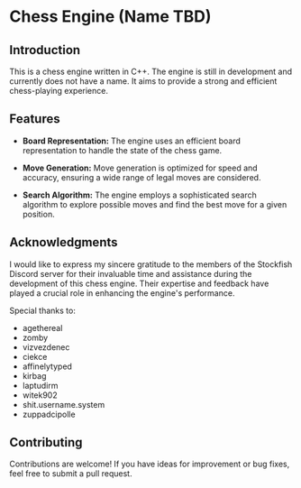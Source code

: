 # Chess Engine (Name TBD)

## Introduction

This is a chess engine written in C++. The engine is still in development and currently does not have a name. It aims to provide a strong and efficient chess-playing experience.

## Features

- **Board Representation:** The engine uses an efficient board representation to handle the state of the chess game.

- **Move Generation:** Move generation is optimized for speed and accuracy, ensuring a wide range of legal moves are considered.

- **Search Algorithm:** The engine employs a sophisticated search algorithm to explore possible moves and find the best move for a given position.

## Acknowledgments

I would like to express my sincere gratitude to the members of the Stockfish Discord server for their invaluable time and assistance during the development of this chess engine. Their expertise and feedback have played a crucial role in enhancing the engine's performance.

Special thanks to:

- agethereal
- zomby
- vizvezdenec
- ciekce
- affinelytyped
- kirbag
- laptudirm
- witek902
- shit.username.system
- zuppadcipolle

## Contributing

Contributions are welcome! If you have ideas for improvement or bug fixes, feel free to submit a pull request.
